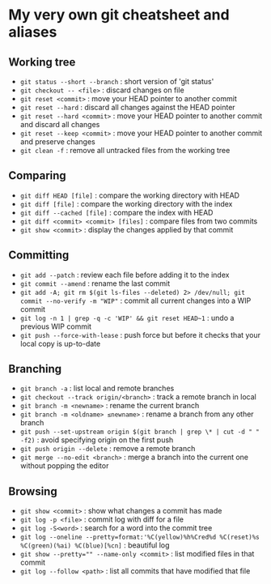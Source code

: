 My very own git cheatsheet and aliases
======================================

Working tree
------------

- `git status --short --branch` : short version of 'git status'
- `git checkout -- <file>` : discard changes on file
- `git reset <commit>` : move your HEAD pointer to another commit
- `git reset --hard` : discard all changes against the HEAD pointer
- `git reset --hard <commit>` : move your HEAD pointer to another commit and discard all changes
- `git reset --keep <commit>` : move your HEAD pointer to another commit and preserve changes
- `git clean -f` : remove all untracked files from the working tree

Comparing
---------

- `git diff HEAD [file]` : compare the working directory with HEAD
- `git diff [file]` : compare the working directory with the index
- `git diff --cached [file]` : compare the index with HEAD
- `git diff <commit> <commit> [files]` : compare files from two commits
- `git show <commit>` : display the changes applied by that commit

Committing
----------

- `git add --patch` : review each file before adding it to the index
- `git commit --amend` : rename the last commit
- `git add -A; git rm $(git ls-files --deleted) 2> /dev/null; git commit --no-verify -m "WIP"` : commit all current changes into a WIP commit
- `git log -n 1 | grep -q -c 'WIP' && git reset HEAD~1` : undo a previous WIP commit
- `git push --force-with-lease` : push force but before it checks that your local copy is up-to-date

Branching
---------

- `git branch -a` : list local and remote branches
- `git checkout --track origin/<branch>` : track a remote branch in local
- `git branch -m <newname>` : rename the current branch
- `git branch -m <oldname> ≤newname>` : rename a branch from any other branch
- `git push --set-upstream origin $(git branch | grep \* | cut -d " " -f2)` : avoid specifying origin on the first push
- `git push origin --delete` : remove a remote branch
- `git merge --no-edit <branch>` : merge a branch into the current one without popping the editor

Browsing
--------

- `git show <commit>` : show what changes a commit has made
- `git log -p <file>` : commit log with diff for a file
- `git log -S<word>` : search for a word into the commit tree
- `git log --oneline --pretty=format:'%C(yellow)%h%Cred%d %C(reset)%s %C(green)(%ai) %C(blue)[%cn]` : beautiful log
- `git show --pretty="" --name-only <commit>` : list modified files in that commit
- `git log --follow <path>` : list all commits that have modified that file
